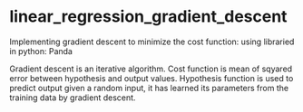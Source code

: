 # linear_regression_gradient_descent
Implementing gradient descent to minimize the cost function: using libraried in python: Panda

Gradient descent is an iterative algorithm.
Cost function is mean of sqyared error between hypothesis and output values.
Hypothesis function is used to predict output given a random input, it has learned its parameters from the training data by gradient descent.
